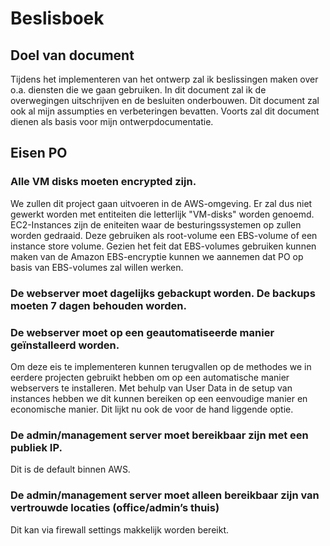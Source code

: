 # Beslisboek
## Doel van document
Tijdens het implementeren van het ontwerp zal ik beslissingen maken over o.a. diensten die we gaan gebruiken. In dit document zal ik de overwegingen uitschrijven en de besluiten onderbouwen. Dit document zal ook al mijn assumpties en verbeteringen bevatten. Voorts zal dit document dienen als basis voor mijn ontwerpdocumentatie.
## Eisen PO
### Alle VM disks moeten encrypted zijn.
We zullen dit project gaan uitvoeren in de AWS-omgeving. Er zal dus niet gewerkt worden met entiteiten die letterlijk "VM-disks" worden genoemd. EC2-Instances zijn de eniteiten waar de besturingssystemen op zullen worden gedraaid. Deze gebruiken als root-volume  een EBS-volume of een instance store volume. Gezien het feit dat EBS-volumes gebruiken kunnen maken van de Amazon EBS-encryptie kunnen we aannemen dat PO op basis van EBS-volumes zal willen werken. 
### De webserver moet dagelijks gebackupt worden. De backups moeten 7 dagen behouden worden.

### De webserver moet op een geautomatiseerde manier geïnstalleerd worden.
Om deze eis te implementeren kunnen terugvallen op de methodes we in eerdere projecten gebruikt hebben om op een automatische manier webservers te installeren. Met behulp van User Data in de setup van instances hebben we dit kunnen bereiken op een eenvoudige manier en economische manier. Dit lijkt nu ook de voor de hand liggende optie. 

### De admin/management server moet bereikbaar zijn met een publiek IP.
Dit is de default binnen AWS. 

### De admin/management server moet alleen bereikbaar zijn van vertrouwde locaties (office/admin’s thuis)
Dit kan via firewall settings makkelijk worden bereikt. 

###
